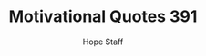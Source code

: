 ---
image: /assets/img/mq/mq_391_dalton.png
title: Motivational Quotes 391
categories:
  - Motivational Quotes
author: Hope Staff
notes: Motivational Quotes 391
embed: >-
  EMBED_GOES_HERE
transcript: >-
  SOME LINES OF TEXT START HERE
---